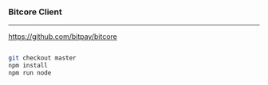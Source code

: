 ### Bitcore Client
---
https://github.com/bitpay/bitcore

```
```

```sh
git checkout master
npm install
npm run node
```

```
```


